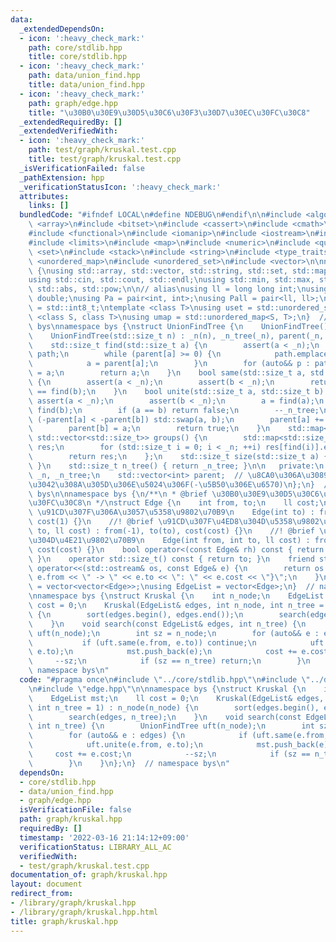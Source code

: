 ```yaml
---
data:
  _extendedDependsOn:
  - icon: ':heavy_check_mark:'
    path: core/stdlib.hpp
    title: core/stdlib.hpp
  - icon: ':heavy_check_mark:'
    path: data/union_find.hpp
    title: data/union_find.hpp
  - icon: ':heavy_check_mark:'
    path: graph/edge.hpp
    title: "\u30B0\u30E9\u30D5\u30C6\u30F3\u30D7\u30EC\u30FC\u30C8"
  _extendedRequiredBy: []
  _extendedVerifiedWith:
  - icon: ':heavy_check_mark:'
    path: test/graph/kruskal.test.cpp
    title: test/graph/kruskal.test.cpp
  _isVerificationFailed: false
  _pathExtension: hpp
  _verificationStatusIcon: ':heavy_check_mark:'
  attributes:
    links: []
  bundledCode: "#ifndef LOCAL\n#define NDEBUG\n#endif\n\n#include <algorithm>\n#include\
    \ <array>\n#include <bitset>\n#include <cassert>\n#include <cmath>\n#include <complex>\n\
    #include <functional>\n#include <iomanip>\n#include <iostream>\n#include <iterator>\n\
    #include <limits>\n#include <map>\n#include <numeric>\n#include <queue>\n#include\
    \ <set>\n#include <stack>\n#include <string>\n#include <type_traits>\n#include\
    \ <unordered_map>\n#include <unordered_set>\n#include <vector>\n\nnamespace bys\
    \ {\nusing std::array, std::vector, std::string, std::set, std::map, std::pair;\n\
    using std::cin, std::cout, std::endl;\nusing std::min, std::max, std::sort, std::reverse,\
    \ std::abs, std::pow;\n\n// alias\nusing ll = long long int;\nusing ld = long\
    \ double;\nusing Pa = pair<int, int>;\nusing Pall = pair<ll, ll>;\nusing ibool\
    \ = std::int8_t;\ntemplate <class T>\nusing uset = std::unordered_set<T>;\ntemplate\
    \ <class S, class T>\nusing umap = std::unordered_map<S, T>;\n}  // namespace\
    \ bys\nnamespace bys {\nstruct UnionFindTree {\n    UnionFindTree() : _n(0) {}\n\
    \    UnionFindTree(std::size_t n) : _n(n), _n_tree(_n), parent(_n, -1) {}\n\n\
    \    std::size_t find(std::size_t a) {\n        assert(a < _n);\n        std::vector<std::size_t>\
    \ path;\n        while (parent[a] >= 0) {\n            path.emplace_back(a);\n\
    \            a = parent[a];\n        }\n        for (auto&& p : path) parent[p]\
    \ = a;\n        return a;\n    }\n    bool same(std::size_t a, std::size_t b)\
    \ {\n        assert(a < _n);\n        assert(b < _n);\n        return find(a)\
    \ == find(b);\n    }\n    bool unite(std::size_t a, std::size_t b) {\n       \
    \ assert(a < _n);\n        assert(b < _n);\n        a = find(a);\n        b =\
    \ find(b);\n        if (a == b) return false;\n        --_n_tree;\n        if\
    \ (-parent[a] < -parent[b]) std::swap(a, b);\n        parent[a] += parent[b];\n\
    \        parent[b] = a;\n        return true;\n    }\n    std::map<std::size_t,\
    \ std::vector<std::size_t>> groups() {\n        std::map<std::size_t, std::vector<std::size_t>>\
    \ res;\n        for (std::size_t i = 0; i < _n; ++i) res[find(i)].emplace_back(i);\n\
    \        return res;\n    };\n    std::size_t size(std::size_t a) { return -parent[find(a)];\
    \ }\n    std::size_t n_tree() { return _n_tree; }\n\n   private:\n    std::size_t\
    \ _n, _n_tree;\n    std::vector<int> parent;  // \u8CA0\u306A\u3089\u89AA\u3067\
    \u3042\u308A\u305D\u306E\u5024\u306F(-\u5B50\u306E\u6570)\n};\n}  // namespace\
    \ bys\n\nnamespace bys {\n/**\n * @brief \u30B0\u30E9\u30D5\u30C6\u30F3\u30D7\u30EC\
    \u30FC\u30C8\n */\nstruct Edge {\n    int from, to;\n    ll cost;\n\n    //! @brief\
    \ \u91CD\u307F\u306A\u3057\u5358\u9802\u70B9\n    Edge(int to) : from(-1), to(to),\
    \ cost(1) {}\n    //! @brief \u91CD\u307F\u4ED8\u304D\u5358\u9802\u70B9\n    Edge(int\
    \ to, ll cost) : from(-1), to(to), cost(cost) {}\n    //! @brief \u91CD\u307F\u4ED8\
    \u304D\u4E21\u9802\u70B9\n    Edge(int from, int to, ll cost) : from(from), to(to),\
    \ cost(cost) {}\n    bool operator<(const Edge& rh) const { return cost < rh.cost;\
    \ }\n    operator std::size_t() const { return to; }\n    friend std::ostream&\
    \ operator<<(std::ostream& os, const Edge& e) {\n        return os << \"{\" <<\
    \ e.from << \" -> \" << e.to << \": \" << e.cost << \"}\";\n    }\n};\nusing Adj\
    \ = vector<vector<Edge>>;\nusing EdgeList = vector<Edge>;\n}  // namespace bys\n\
    \nnamespace bys {\nstruct Kruskal {\n    int n_node;\n    EdgeList mst;\n    ll\
    \ cost = 0;\n    Kruskal(EdgeList& edges, int n_node, int n_tree = 1) : n_node(n_node)\
    \ {\n        sort(edges.begin(), edges.end());\n        search(edges, n_tree);\n\
    \    }\n    void search(const EdgeList& edges, int n_tree) {\n        UnionFindTree\
    \ uft(n_node);\n        int sz = n_node;\n        for (auto&& e : edges) {\n \
    \           if (uft.same(e.from, e.to)) continue;\n            uft.unite(e.from,\
    \ e.to);\n            mst.push_back(e);\n            cost += e.cost;\n       \
    \     --sz;\n            if (sz == n_tree) return;\n        }\n    }\n};\n}  //\
    \ namespace bys\n"
  code: "#pragma once\n#include \"../core/stdlib.hpp\"\n#include \"../data/union_find.hpp\"\
    \n#include \"edge.hpp\"\n\nnamespace bys {\nstruct Kruskal {\n    int n_node;\n\
    \    EdgeList mst;\n    ll cost = 0;\n    Kruskal(EdgeList& edges, int n_node,\
    \ int n_tree = 1) : n_node(n_node) {\n        sort(edges.begin(), edges.end());\n\
    \        search(edges, n_tree);\n    }\n    void search(const EdgeList& edges,\
    \ int n_tree) {\n        UnionFindTree uft(n_node);\n        int sz = n_node;\n\
    \        for (auto&& e : edges) {\n            if (uft.same(e.from, e.to)) continue;\n\
    \            uft.unite(e.from, e.to);\n            mst.push_back(e);\n       \
    \     cost += e.cost;\n            --sz;\n            if (sz == n_tree) return;\n\
    \        }\n    }\n};\n}  // namespace bys\n"
  dependsOn:
  - core/stdlib.hpp
  - data/union_find.hpp
  - graph/edge.hpp
  isVerificationFile: false
  path: graph/kruskal.hpp
  requiredBy: []
  timestamp: '2022-03-16 21:14:12+09:00'
  verificationStatus: LIBRARY_ALL_AC
  verifiedWith:
  - test/graph/kruskal.test.cpp
documentation_of: graph/kruskal.hpp
layout: document
redirect_from:
- /library/graph/kruskal.hpp
- /library/graph/kruskal.hpp.html
title: graph/kruskal.hpp
---
```

